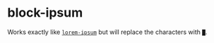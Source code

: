 # block-ipsum

Works exactly like [`lorem-ipsum`](https://www.npmjs.com/package/lorem-ipsum) but will replace the characters with `█`.